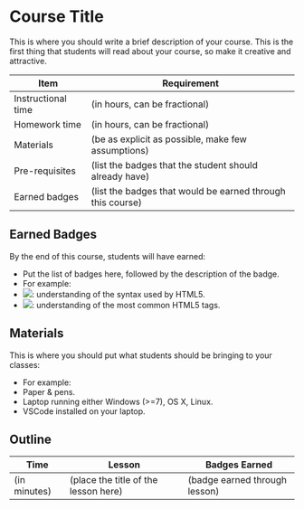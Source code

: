 # Course Title

This is where you should write a brief description of your course. This is the first thing
that students will read about your course, so make it creative and attractive.

Item                    | Requirement
---                     | ---
Instructional time      | (in hours, can be fractional)
Homework time           | (in hours, can be fractional)
Materials               | (be as explicit as possible, make few assumptions)
Pre-requisites          | (list the badges that the student should already have)
Earned badges           | (list the badges that would be earned through this course)

## Earned Badges

By the end of this course, students will have earned:

 - Put the list of badges here, followed by the description of the badge.
 - For example:
  - [![](https://img.shields.io/badge/skill-HTML5%20Syntax-blue.svg?style=flat)](): understanding of the syntax used by HTML5.
  - [![](https://img.shields.io/badge/skill-HTML5%20Tags-blue.svg?style=flat)](): understanding of the most common HTML5 tags.

## Materials

This is where you should put what students should be bringing to your classes:

 - For example:
  - Paper & pens.
  - Laptop running either Windows (>=7), OS X, Linux.
  - VSCode installed on your laptop.

## Outline

Time         | Lesson                               | Badges Earned
---          | ---                                  | ---
(in minutes) | (place the title of the lesson here) | (badge earned through lesson)
